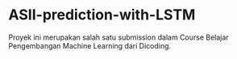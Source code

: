 # ASII-prediction-with-LSTM

Proyek ini merupakan salah satu submission dalam Course Belajar Pengembangan Machine Learning dari Dicoding.
